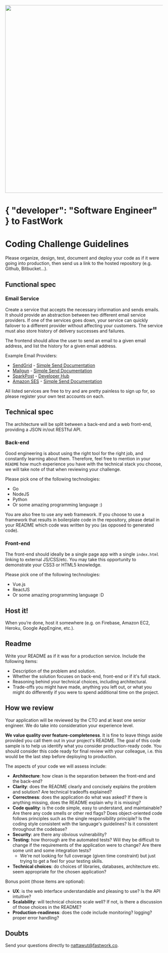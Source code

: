 <p align="center">
  <img src="https://design.fastwork.co/_nuxt/img/fw-logo-full-mono-600x100.0dfad36.png" width="600">
</p>

# { "developer": "Software Engineer" } to FastWork


Coding Challenge Guidelines
===========================

Please organize, design, test, document and deploy your code as if it were
going into production, then send us a link to the hosted repository (e.g.
Github, Bitbucket...).

Functional spec
---------------

### Email Service

Create a service that accepts the necessary information and sends emails. It
should provide an abstraction between two different email service providers.
If one of the services goes down, your service can quickly failover to
a different provider without affecting your customers. The service must also store history of delivery successes and failures.

The frontend should allow the user to send an email to a given email address, and list the history for a given email address.

Example Email Providers:

* [SendGrid](https://sendgrid.com/user/signup) - [Simple Send Documentation](https://sendgrid.com/docs/API_Reference/Web_API/mail.html)
* [Mailgun](http://www.mailgun.com) - [Simple Send Documentation](http://documentation.mailgun.com/quickstart.html#sending-messages)
* [SparkPost](https://www.sparkpost.com/) - [Developer Hub](https://developers.sparkpost.com/)
* [Amazon SES](http://aws.amazon.com/ses/) - [Simple Send Documentation](http://docs.aws.amazon.com/ses/latest/APIReference/API_SendEmail.html)

All listed services are free to try and are pretty painless to sign up for, so
please register your own test accounts on each.

Technical spec
--------------

The architecture will be split between a back-end and a web front-end, providing a JSON in/out RESTful API.

### Back-end

Good engineering is about
using the right tool for the right job, and constantly learning about them.
Therefore, feel free to mention in your `README` how much experience you have
with the technical stack you choose, we will take note of that when reviewing
your challenge.

Please pick one of the following technologies:

* Go
* NodeJS
* Python
* Or some amazing programming language :)

You are also free to use any web framework. If you choose to use a framework
that results in boilerplate code in the repository, please detail in your
README which code was written by you (as opposed to generated code).

### Front-end

The front-end should ideally be a single page app with a single `index.html`
linking to external JS/CSS/etc. You may take this opportunity to demonstrate
your CSS3 or HTML5 knowledge.

Please pick one of the following technologies:

* Vue.js
* ReactJS
* Or some amazing programming language :D

Host it!
--------

When you’re done, host it somewhere (e.g. on Firebase, Amazon EC2, Heroku, Google AppEngine, etc.).

Readme
------

Write your README as if it was for a production service. Include the following items:

* Description of the problem and solution.
* Whether the solution focuses on back-end, front-end or if it's full stack.
* Reasoning behind your technical choices, including architectural.
* Trade-offs you might have made, anything you left out, or what you might do differently if you were to spend additional time on the project.

How we review
-------------

Your application will be reviewed by the CTO and at least one senior engineer. We do take into consideration your experience level.

**We value quality over feature-completeness**. It is fine to leave things aside provided you call them out in your project's README. The goal of this code sample is to help us identify what you consider production-ready code. You should consider this code ready for final review with your colleague, i.e. this would be the last step before deploying to production.

The aspects of your code we will assess include:

* **Architecture**: how clean is the separation between the front-end and the back-end?
* **Clarity**: does the README clearly and concisely explains the problem and solution? Are technical tradeoffs explained?
* **Correctness**: does the application do what was asked? If there is anything missing, does the README explain why it is missing?
* **Code quality**: is the code simple, easy to understand, and maintainable?  Are there any code smells or other red flags? Does object-oriented code follows principles such as the single responsibility principle? Is the coding style consistent with the language's guidelines? Is it consistent throughout the codebase?
* **Security**: are there any obvious vulnerability?
* **Testing**: how thorough are the automated tests? Will they be difficult to change if the requirements of the application were to change? Are there some unit and some integration tests?
	* We're not looking for full coverage (given time constraint) but just trying to get a feel for your testing skills.
* **Technical choices**: do choices of libraries, databases, architecture etc. seem appropriate for the chosen application?

Bonus point (those items are optional):

* **UX**: is the web interface understandable and pleasing to use? Is the API intuitive?
* **Scalability**: will technical choices scale well? If not, is there a discussion of those choices in the README?
* **Production-readiness**: does the code include monitoring? logging? proper error handling?

## Doubts

Send your questions directly to [nattawut@fastwork.co](mailto:nattawut@fastwork.co).
